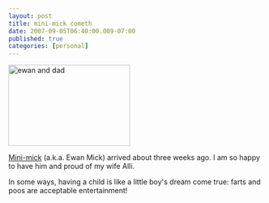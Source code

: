 ```yaml
---
layout: post
title: mini-mick cometh
date: 2007-09-05T06:40:00.009-07:00
published: true
categories: [personal]
---
```


<div class="left"><a href="https://www.flickr.com/photos/trento/1258854957/" title="mini-mick"><img src="//farm2.static.flickr.com/1057/1258854957_370f46ceee_m.jpg" width="240" height="160" alt="ewan and dad" /></a></div><div style="clear: both"><p><a href="http://trentmick.blogspot.com/2007/02/mini-mick_8767.html">Mini-mick</a> (a.k.a. Ewan Mick) arrived about three weeks ago. I am so happy to have him and proud of my wife Alli.</p><p>In some ways, having a child is like a little boy's dream come true: farts and poos are acceptable entertainment!</p></div>
